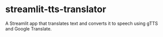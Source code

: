# streamlit-tts-translator
A Streamlit app that translates text and converts it to speech using gTTS and Google Translate.
